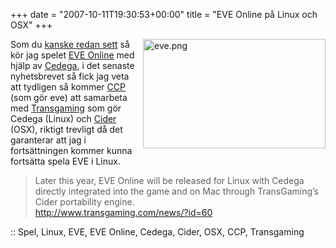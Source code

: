 +++
date = "2007-10-11T19:30:53+00:00"
title = "EVE Online på Linux och OSX"
+++

<img src="http://cdn.junkpile.se/2007/10/eve.png" title="eve.png" alt="eve.png" align="right" height="175" width="292" />Som du [kanske redan sett][1] så kör jag spelet [EVE Online][2] med hjälp av [Cedega][3], i det senaste nyhetsbrevet så fick jag veta att tydligen så kommer [CCP][4] (som gör eve) att samarbeta med [Transgaming][5] som gör Cedega (Linux) och [Cider][6] (OSX), riktigt trevligt då det garanterar att jag i fortsättningen kommer kunna fortsätta spela EVE i Linux.

> <p align="left">
>   <font class="pn-content-page-body">Later this year, EVE Online will be released for Linux with Cedega directly integrated into the game and on Mac through TransGaming&#8217;s Cider portability engine.</font><br /> <a href="http://www.transgaming.com/news/?id=60">http://www.transgaming.com/news/?id=60</a>
> </p>

<p align="left">
  :: Spel, Linux, EVE, EVE Online, Cedega, Cider, OSX, CCP, Transgaming
</p>

<small></small>

 [1]: http://junkpile.se/~s/wp/2007/07/inget-problem-att-kora-spel-med-compiz/
 [2]: http://www.eve-online.com/
 [3]: http://www.cedega.com/
 [4]: http://www.ccpgames.com/
 [5]: http://www.transgaming.com
 [6]: http://www.transgaming.com/products/cider/
